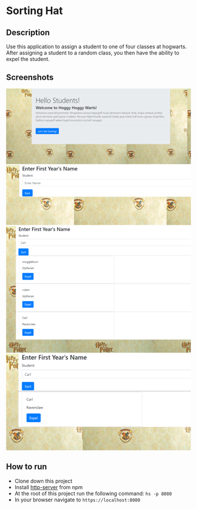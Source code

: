 # Sorting Hat

## Description
Use this application to assign a student to one of four classes at hogwarts. After assigning a student to a random class, you then have the ability to expel the student.


## Screenshots
![Sorting Hat Preview](https://raw.githubusercontent.com/jbkey2015/sorting-hat/master/screenshots/Annotation%202019-10-01%20201730.png)
![Sorting Hat Preview](https://raw.githubusercontent.com/jbkey2015/sorting-hat/master/screenshots/Annotation%202019-10-01%20201900.png)
![Sorting Hat Preview](https://raw.githubusercontent.com/jbkey2015/sorting-hat/master/screenshots/Annotation%202019-10-01%20201946.png)
![Sorting Hat Preview](https://raw.githubusercontent.com/jbkey2015/sorting-hat/master/screenshots/Annotation%202019-10-01%20202011.png)

## How to run
* Clone down this project
* Install [http-server](https://www.npmjs.com/package/http-server) from npm
* At the root of this project run the following command: `hs -p 8080`
* In your browser navigate to `https://localhost:8080`